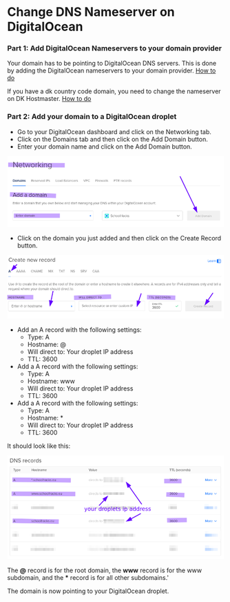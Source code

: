 # Change DNS Nameserver on DigitalOcean

### Part 1: Add DigitalOcean Nameservers to your domain provider

Your domain has to be pointing to DigitalOcean DNS servers. This is done by adding the DigitalOcean nameservers to your domain provider.
[How to do](https://docs.digitalocean.com/products/networking/dns/getting-started/dns-registrars/)

If you have a dk country code domain, you need to change the nameserver on DK Hostmaster.
[How to do](https://punktum.dk/artikler/skift-af-navneservere-og-kontrol-af-opsaetningen)

### Part 2: Add your domain to a DigitalOcean droplet

- Go to your DigitalOcean dashboard and click on the Networking tab.
- Click on the Domains tab and then click on the Add Domain button.
- Enter your domain name and click on the Add Domain button.

![img.png](img.png)

- Click on the domain you just added and then click on the Create Record button.

![img_1.png](img_1.png)

- Add an A record with the following settings:
  - Type: A
  - Hostname: @
  - Will direct to: Your droplet IP address
  - TTL: 3600
- Add a A record with the following settings:
  - Type: A
  - Hostname: www
  - Will direct to: Your droplet IP address
  - TTL: 3600
- Add a A record with the following settings:
  - Type: A
  - Hostname: *
  - Will direct to: Your droplet IP address
  - TTL: 3600

It should look like this:

![img_2.png](img_2.png)

The **@** record is for the root domain, the **www** record is for the www subdomain, and the **\*** record is for all other subdomains.'

The domain is now pointing to your DigitalOcean droplet.